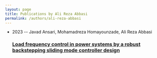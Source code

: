 ```yaml
---
layout: page
title: Publications by Ali Reza Abbasi
permalink: /authors/ali-reza-abbasi
---
```


<ul class="post-list">
<li><span class='post-meta'>2023 -- Javad Ansari, Mohamadreza Homayounzade, Ali Reza Abbasi</span><h3><a class='post-link' href="{{ site.baseurl }}/load-frequency-control-in-power-systems-by-a-robust-backstepping-sliding-mode-controller-design">Load frequency control in power systems by a robust backstepping sliding mode controller design</a></h3></li>

</ul>

